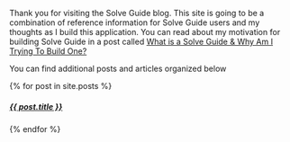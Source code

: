 
Thank you for visiting the Solve Guide blog. This site is going to be a combination of reference information for Solve Guide users and my thoughts as I build this application. You can read about my motivation for building Solve Guide in a post called [What is a Solve Guide & Why Am I Trying To Build One?](/2024/03/10/What-is-a-Solve-Guide)
 


You can find additional posts and articles organized below

{% for post in site.posts %}
  <h5><a href="{{ post.url }}">{{ post.title }}</a></h5>
{% endfor %}

